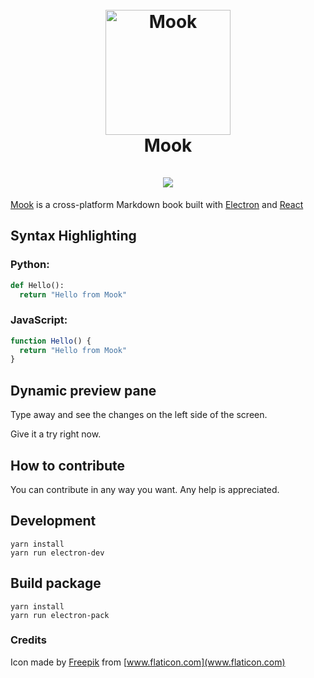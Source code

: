 <h1 align="center">
  <br>
    <a href="https://github.com/kazuar/mook"><img src="https://user-images.githubusercontent.com/422739/30244551-f84f0326-958d-11e7-99f5-a1a2b1c29aac.png" alt="Mook" width="200"></a>
  <br>
  Mook
  <br><br>
  <a href="https://github.com/kazuar/mook"><img src="https://user-images.githubusercontent.com/422739/30395144-3ca389a4-9893-11e7-9662-113bdedcdb3e.png"></a>
</h1>

[Mook](https://github.com/kazuar/mook) is a cross-platform Markdown book built with [Electron](https://electron.atom.io/) and [React](https://facebook.github.io/react/)

## Syntax Highlighting

### Python:

```python
def Hello():
  return "Hello from Mook"
```

### JavaScript:

```javascript
function Hello() {
  return "Hello from Mook"
}
```

## Dynamic preview pane

Type away and see the changes on the left side of the screen.

Give it a try right now.

## How to contribute

You can contribute in any way you want. Any help is appreciated.

## Development

```
yarn install
yarn run electron-dev
```

## Build package

```
yarn install
yarn run electron-pack
```

### Credits

Icon made by [Freepik](http://www.freepik.com/) from [www.flaticon.com](www.flaticon.com)
